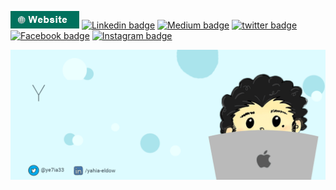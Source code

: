 [![website badge](https://github.com/ye7ia33/ye7ia33/blob/master/DBAA05E4-2300-4E7E-B189-DC677D76C051.jpeg)](https://www.yahia-eldow.com)
[![Linkedin badge](https://img.shields.io/badge/linkedin-%230077B5.svg?&style=for-the-badge&logo=linkedin&logoColor=white)](https://www.linkedin.com/in/yahia-eldow/)
[![Medium badge](https://img.shields.io/badge/medium-%2312100E.svg?&style=for-the-badge&logo=medium&logoColor=white)](https://medium.com/@ye7ia33)
[![twitter badge](https://img.shields.io/badge/twitter-%231DA1F2.svg?&style=for-the-badge&logo=twitter&logoColor=white)](https://twitter.com/ye7ia33)
[![Facebook badge](https://img.shields.io/badge/facebook-%231877F2.svg?&style=for-the-badge&logo=facebook&logoColor=white)](https://www.facebook.com/yahia.eldow)
[![Instagram badge](https://img.shields.io/badge/instagram-%23E4405F.svg?&style=for-the-badge&logo=instagram&logoColor=white)](https://www.instagram.com/yahia.eldow)

![Hey there, I'm Yahia El-Dow. I'm a software Enginiering, Check out my work](https://github.com/ye7ia33/ye7ia33/blob/master/Yahia-el-dow.gif)


<!--
**ye7ia33/ye7ia33** is a ✨ _special_ ✨ repository because its `README.md` (this file) appears on your GitHub profile.

Here are some ideas to get you started:

- 🔭 I’m currently working on ...
- 🌱 I’m currently learning ...
- 👯 I’m looking to collaborate on ...
- 🤔 I’m looking for help with ...
- 💬 Ask me about ...
- 📫 How to reach me: ...
- 😄 Pronouns: ...
- ⚡ Fun fact: ...
-->
